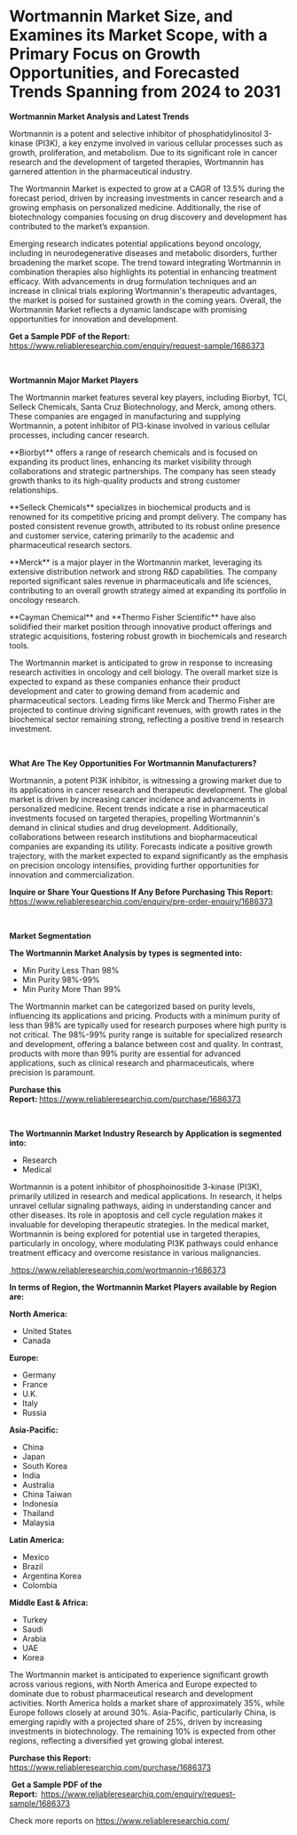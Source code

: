 <p><h1>Wortmannin Market Size, and Examines its Market Scope, with a Primary Focus on Growth Opportunities, and Forecasted Trends Spanning from 2024 to 2031</h1></p><p><strong>Wortmannin Market Analysis and Latest Trends</strong></p>
<p><p>Wortmannin is a potent and selective inhibitor of phosphatidylinositol 3-kinase (PI3K), a key enzyme involved in various cellular processes such as growth, proliferation, and metabolism. Due to its significant role in cancer research and the development of targeted therapies, Wortmannin has garnered attention in the pharmaceutical industry. </p><p>The Wortmannin Market is expected to grow at a CAGR of 13.5% during the forecast period, driven by increasing investments in cancer research and a growing emphasis on personalized medicine. Additionally, the rise of biotechnology companies focusing on drug discovery and development has contributed to the market’s expansion. </p><p>Emerging research indicates potential applications beyond oncology, including in neurodegenerative diseases and metabolic disorders, further broadening the market scope. The trend toward integrating Wortmannin in combination therapies also highlights its potential in enhancing treatment efficacy. With advancements in drug formulation techniques and an increase in clinical trials exploring Wortmannin's therapeutic advantages, the market is poised for sustained growth in the coming years. Overall, the Wortmannin Market reflects a dynamic landscape with promising opportunities for innovation and development.</p></p>
<p><strong>Get a Sample PDF of the Report:&nbsp;</strong> <a href="https://www.reliableresearchiq.com/enquiry/request-sample/1686373?utm_campaign=1170&utm_medium=2&utm_source=Github&utm_content=ia&utm_term=30122024&utm_id=wortmannin">https://www.reliableresearchiq.com/enquiry/request-sample/1686373</a></p>
<p>&nbsp;</p>
<p><strong>Wortmannin Major Market Players</strong></p>
<p><p>The Wortmannin market features several key players, including Biorbyt, TCI, Selleck Chemicals, Santa Cruz Biotechnology, and Merck, among others. These companies are engaged in manufacturing and supplying Wortmannin, a potent inhibitor of PI3-kinase involved in various cellular processes, including cancer research.</p><p>**Biorbyt** offers a range of research chemicals and is focused on expanding its product lines, enhancing its market visibility through collaborations and strategic partnerships. The company has seen steady growth thanks to its high-quality products and strong customer relationships.</p><p>**Selleck Chemicals** specializes in biochemical products and is renowned for its competitive pricing and prompt delivery. The company has posted consistent revenue growth, attributed to its robust online presence and customer service, catering primarily to the academic and pharmaceutical research sectors.</p><p>**Merck** is a major player in the Wortmannin market, leveraging its extensive distribution network and strong R&D capabilities. The company reported significant sales revenue in pharmaceuticals and life sciences, contributing to an overall growth strategy aimed at expanding its portfolio in oncology research.</p><p>**Cayman Chemical** and **Thermo Fisher Scientific** have also solidified their market position through innovative product offerings and strategic acquisitions, fostering robust growth in biochemicals and research tools.</p><p>The Wortmannin market is anticipated to grow in response to increasing research activities in oncology and cell biology. The overall market size is expected to expand as these companies enhance their product development and cater to growing demand from academic and pharmaceutical sectors. Leading firms like Merck and Thermo Fisher are projected to continue driving significant revenues, with growth rates in the biochemical sector remaining strong, reflecting a positive trend in research investment.</p></p>
<p>&nbsp;</p>
<p><strong>What Are The Key Opportunities For Wortmannin Manufacturers?</strong></p>
<p><p>Wortmannin, a potent PI3K inhibitor, is witnessing a growing market due to its applications in cancer research and therapeutic development. The global market is driven by increasing cancer incidence and advancements in personalized medicine. Recent trends indicate a rise in pharmaceutical investments focused on targeted therapies, propelling Wortmannin's demand in clinical studies and drug development. Additionally, collaborations between research institutions and biopharmaceutical companies are expanding its utility. Forecasts indicate a positive growth trajectory, with the market expected to expand significantly as the emphasis on precision oncology intensifies, providing further opportunities for innovation and commercialization.</p></p>
<p><strong>Inquire or Share Your Questions If Any Before Purchasing This Report:</strong> <a href="https://www.reliableresearchiq.com/enquiry/pre-order-enquiry/1686373?utm_campaign=1170&utm_medium=2&utm_source=Github&utm_content=ia&utm_term=30122024&utm_id=wortmannin">https://www.reliableresearchiq.com/enquiry/pre-order-enquiry/1686373</a></p>
<p>&nbsp;</p>
<p><strong>Market Segmentation</strong></p>
<p><strong>The Wortmannin Market Analysis by types is segmented into:</strong></p>
<p><ul><li>Min Purity Less Than 98%</li><li>Min Purity 98%-99%</li><li>Min Purity More Than 99%</li></ul></p>
<p><p>The Wortmannin market can be categorized based on purity levels, influencing its applications and pricing. Products with a minimum purity of less than 98% are typically used for research purposes where high purity is not critical. The 98%-99% purity range is suitable for specialized research and development, offering a balance between cost and quality. In contrast, products with more than 99% purity are essential for advanced applications, such as clinical research and pharmaceuticals, where precision is paramount.</p></p>
<p><strong>Purchase this Report:&nbsp;</strong><a href="https://www.reliableresearchiq.com/purchase/1686373?utm_campaign=1170&utm_medium=2&utm_source=Github&utm_content=ia&utm_term=30122024&utm_id=wortmannin">https://www.reliableresearchiq.com/purchase/1686373</a></p>
<p>&nbsp;</p>
<p><strong>The Wortmannin Market Industry Research by Application is segmented into:</strong></p>
<p><ul><li>Research</li><li>Medical</li></ul></p>
<p><p>Wortmannin is a potent inhibitor of phosphoinositide 3-kinase (PI3K), primarily utilized in research and medical applications. In research, it helps unravel cellular signaling pathways, aiding in understanding cancer and other diseases. Its role in apoptosis and cell cycle regulation makes it invaluable for developing therapeutic strategies. In the medical market, Wortmannin is being explored for potential use in targeted therapies, particularly in oncology, where modulating PI3K pathways could enhance treatment efficacy and overcome resistance in various malignancies.</p></p>
<p><a href="https://www.reliableresearchiq.com/wortmannin-r1686373?utm_campaign=1170&utm_medium=2&utm_source=Github&utm_content=ia&utm_term=30122024&utm_id=wortmannin">&nbsp;https://www.reliableresearchiq.com/wortmannin-r1686373</a></p>
<p><strong>In terms of Region, the Wortmannin Market Players available by Region are:</strong></p>
<p>
    <p> <strong> North America: </strong>
        <ul>
            <li>United States</li>
            <li>Canada</li>
        </ul>
        </p> 
    <p> <strong> Europe: </strong>
        <ul>
            <li>Germany</li>
            <li>France</li>
            <li>U.K.</li>
            <li>Italy</li>
            <li>Russia</li>
        </ul>
        </p> 
    <p> <strong> Asia-Pacific: </strong>
        <ul>
            <li>China</li>
            <li>Japan</li>
            <li>South Korea</li>
            <li>India</li>
            <li>Australia</li>
            <li>China Taiwan</li>
            <li>Indonesia</li>
            <li>Thailand</li>
            <li>Malaysia</li>
        </ul>
        </p> 
    <p> <strong> Latin America: </strong>
        <ul>
            <li>Mexico</li>
            <li>Brazil</li>
            <li>Argentina Korea</li>
            <li>Colombia</li>
        </ul>
        </p> 
    <p> <strong> Middle East & Africa: </strong>
        <ul>
            <li>Turkey</li>
            <li>Saudi</li>
            <li>Arabia</li>
            <li>UAE</li>
            <li>Korea</li>
        </ul>
    </p>
    </p>
<p><p>The Wortmannin market is anticipated to experience significant growth across various regions, with North America and Europe expected to dominate due to robust pharmaceutical research and development activities. North America holds a market share of approximately 35%, while Europe follows closely at around 30%. Asia-Pacific, particularly China, is emerging rapidly with a projected share of 25%, driven by increasing investments in biotechnology. The remaining 10% is expected from other regions, reflecting a diversified yet growing global interest.</p></p>
<p><strong>Purchase this Report: </strong><a href="https://www.reliableresearchiq.com/purchase/1686373?utm_campaign=1170&utm_medium=2&utm_source=Github&utm_content=ia&utm_term=30122024&utm_id=wortmannin">https://www.reliableresearchiq.com/purchase/1686373</a></p>
<p>&nbsp;<strong>Get a Sample PDF of the Report:&nbsp;&nbsp;</strong><a href="https://www.reliableresearchiq.com/enquiry/request-sample/1686373?utm_campaign=1170&utm_medium=2&utm_source=Github&utm_content=ia&utm_term=30122024&utm_id=wortmannin">https://www.reliableresearchiq.com/enquiry/request-sample/1686373</a></p>
<p><strong></strong></p>
<p>Check more reports on <a href="https://www.reliableresearchiq.com/?utm_campaign=1170&utm_medium=2&utm_source=Github&utm_content=ia&utm_term=30122024&utm_id=wortmannin">https://www.reliableresearchiq.com/</a></p>